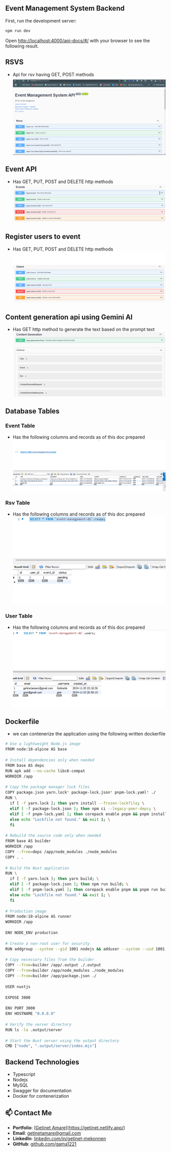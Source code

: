 ## Event Management System Backend 

First, run the development server:

```bash
npm run dev
```

Open [http://localhost:4000/api-docs/#/](http://localhost:4000/api-docs/#/) with your browser to see the following result.
## RSVS
  - Api for rsv having GET, POST methods
![My Image](./images/rsvc.png)
## Event API 
  - Has GET, PUT, POST and DELETE http methods
![My Image](./images/event.png)

## Register users to event 
  - Has GET, PUT, POST and DELETE http methods
![My Image](./images/user.png)
## Content generation api using Gemini AI 
  - Has GET http method to generate the text based on the prompt text
![My Image](./images/content.png)

## Database Tables
### Event Table
  - Has the following columns and records as of this doc prepared
![My Image](./images/event-db.png)

### Rsv Table
  - Has the following columns and records as of this doc prepared
![My Image](./images/rsvc-db.png)

### User Table
  - Has the following columns and records as of this doc prepared
![My Image](./images/user-db.png)

## Dockerfile
- we can contenerize the application using the following written dockerfile
```sh
# Use a lightweight Node.js image
FROM node:18-alpine AS base

# Install dependencies only when needed
FROM base AS deps
RUN apk add --no-cache libc6-compat
WORKDIR /app

# Copy the package manager lock files
COPY package.json yarn.lock* package-lock.json* pnpm-lock.yaml* ./
RUN \
  if [ -f yarn.lock ]; then yarn install --frozen-lockfile; \
  elif [ -f package-lock.json ]; then npm ci --legacy-peer-deps; \
  elif [ -f pnpm-lock.yaml ]; then corepack enable pnpm && pnpm install --frozen-lockfile; \
  else echo "Lockfile not found." && exit 1; \
  fi

# Rebuild the source code only when needed
FROM base AS builder
WORKDIR /app
COPY --from=deps /app/node_modules ./node_modules
COPY . .

# Build the Nuxt application
RUN \
  if [ -f yarn.lock ]; then yarn build; \
  elif [ -f package-lock.json ]; then npm run build; \
  elif [ -f pnpm-lock.yaml ]; then corepack enable pnpm && pnpm run build; \
  else echo "Lockfile not found." && exit 1; \
  fi

# Production image
FROM node:18-alpine AS runner
WORKDIR /app

ENV NODE_ENV production

# Create a non-root user for security
RUN addgroup --system --gid 1001 nodejs && adduser --system --uid 1001 nuxtjs

# Copy necessary files from the builder
COPY --from=builder /app/.output ./.output
COPY --from=builder /app/node_modules ./node_modules
COPY --from=builder /app/package.json ./

USER nuxtjs

EXPOSE 3000

ENV PORT 3000
ENV HOSTNAME "0.0.0.0"

# Verify the server directory
RUN ls -la .output/server

# Start the Nuxt server using the output directory
CMD ["node", ".output/server/index.mjs"]
```
## Backend Technologies
- Typescript
- Nodejs
- MySQL
- Swagger for documentation
- Docker for contenerization
## 📫 Contact Me
- **Portfolio**: [[Getinet Amare](https://getinet.netlify.app/)](https://getinet.netlify.app/)
- **Email**: [getinetamare@gmail.com](mailto:getinetamare@gmail.com)  
- **LinkedIn**: [linkedin.com/in/getinet-mekonnen](linkedin.com/in/getinet-mekonnen)  
- **GitHub**: [github.com/gama1221](github.com/gama1221)  
